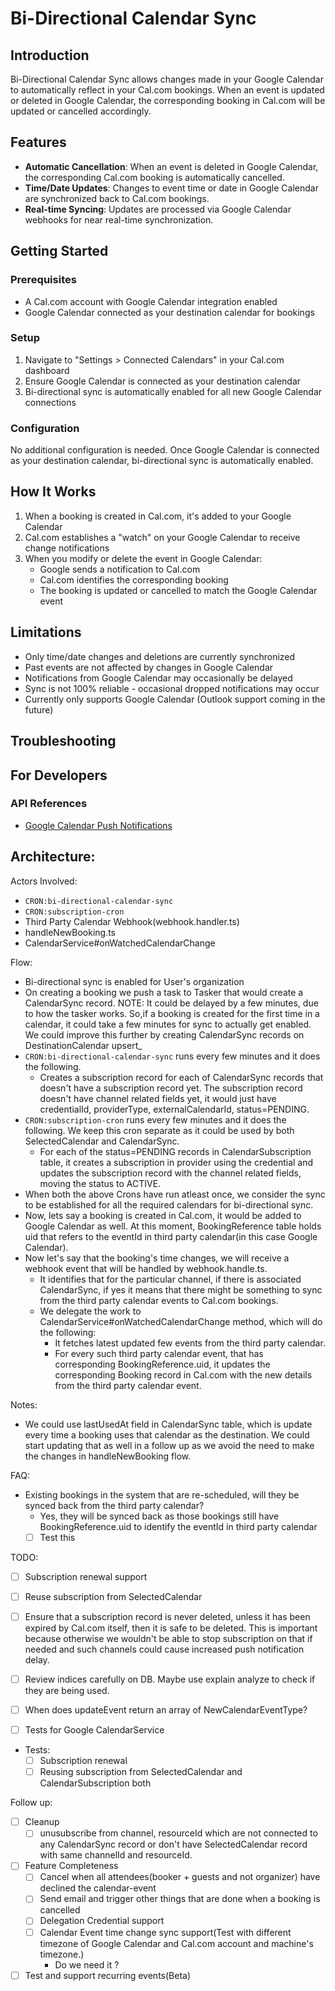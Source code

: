 # Bi-Directional Calendar Sync

## Introduction
Bi-Directional Calendar Sync allows changes made in your Google Calendar to automatically reflect in your Cal.com bookings. When an event is updated or deleted in Google Calendar, the corresponding booking in Cal.com will be updated or cancelled accordingly.

## Features
- **Automatic Cancellation**: When an event is deleted in Google Calendar, the corresponding Cal.com booking is automatically cancelled.
- **Time/Date Updates**: Changes to event time or date in Google Calendar are synchronized back to Cal.com bookings.
- **Real-time Syncing**: Updates are processed via Google Calendar webhooks for near real-time synchronization.

## Getting Started

### Prerequisites
- A Cal.com account with Google Calendar integration enabled
- Google Calendar connected as your destination calendar for bookings

### Setup
1. Navigate to "Settings > Connected Calendars" in your Cal.com dashboard
2. Ensure Google Calendar is connected as your destination calendar
3. Bi-directional sync is automatically enabled for all new Google Calendar connections

### Configuration
No additional configuration is needed. Once Google Calendar is connected as your destination calendar, bi-directional sync is automatically enabled.

## How It Works
1. When a booking is created in Cal.com, it's added to your Google Calendar
2. Cal.com establishes a "watch" on your Google Calendar to receive change notifications
3. When you modify or delete the event in Google Calendar:
   - Google sends a notification to Cal.com
   - Cal.com identifies the corresponding booking
   - The booking is updated or cancelled to match the Google Calendar event

## Limitations
- Only time/date changes and deletions are currently synchronized
- Past events are not affected by changes in Google Calendar
- Notifications from Google Calendar may occasionally be delayed
- Sync is not 100% reliable - occasional dropped notifications may occur
- Currently only supports Google Calendar (Outlook support coming in the future)

## Troubleshooting


## For Developers

### API References
- [Google Calendar Push Notifications](https://developers.google.com/workspace/calendar/api/guides/push)

## Architecture:

Actors Involved:
- `CRON:bi-directional-calendar-sync`
- `CRON:subscription-cron`
- Third Party Calendar Webhook(webhook.handler.ts)
- handleNewBooking.ts
- CalendarService#onWatchedCalendarChange

Flow:
- Bi-directional sync is enabled for User's organization
- On creating a booking we push a task to Tasker that would create a CalendarSync record. 
   NOTE: It could be delayed by a few minutes, due to how the tasker works. So,if a booking is created for the first time in a calendar, it could take a few minutes for sync to actually get enabled. We could improve this further by creating CalendarSync records on DestinationCalendar upsert_
- `CRON:bi-directional-calendar-sync` runs every few minutes and it does the following.
   - Creates a subscription record for each of CalendarSync records that doesn't have a subscription record yet. The subscription record doesn't have channel related fields yet, it would just have credentialId, providerType, externalCalendarId, status=PENDING.
- `CRON:subscription-cron` runs every few minutes and it does the following. We keep this cron separate as it could be used by both SelectedCalendar and CalendarSync.
   - For each of the status=PENDING records in CalendarSubscription table, it creates a subscription in provider using the credential and updates the subscription record with the channel related fields, moving the status to ACTIVE.
- When both the above Crons have run atleast once, we consider the sync to be established for all the required calendars for bi-directional sync.
- Now, lets say a booking is created in Cal.com, it would be added to Google Calendar as well. At this moment, BookingReference table holds uid that refers to the eventId in third party calendar(in this case Google Calendar).
- Now let's say that the booking's time changes, we will receive a webhook event that will be handled by webhook.handle.ts.
   - It identifies that for the particular channel, if there is associated CalendarSync, if yes it means that there might be something to sync from the third party calendar events to Cal.com bookings.
   - We delegate the work to CalendarService#onWatchedCalendarChange method, which will do the following:
      - It fetches latest updated few events from the third party calendar.
      - For every such third party calendar event, that has corresponding BookingReference.uid, it updates the corresponding Booking record in Cal.com with the new details from the third party calendar event.

Notes:
- We could use lastUsedAt field in CalendarSync table, which is update every time a booking uses that calendar as the destination. We could start updating that as well in a follow up as we avoid the need to make the changes in handleNewBooking flow.

FAQ:
- Existing bookings in the system that are re-scheduled, will they be synced back from the third party calendar?
  - Yes, they will be synced back as those bookings still have BookingReference.uid to identify the eventId in third party calendar
  - [ ] Test this

TODO:
- [ ] Subscription renewal support
- [ ] Reuse subscription from SelectedCalendar
- [ ] Ensure that a subscription record is never deleted, unless it has been expired by Cal.com itself, then it is safe to be deleted. This is important because otherwise we wouldn't be able to stop subscription on that if needed and such channels could cause increased push notification delay. 
- [ ] Review indices carefully on DB. Maybe use explain analyze to check if they are being used.
- [ ] When does updateEvent return an array of NewCalendarEventType?
- [ ] Tests for Google CalendarService


- Tests:
   - [ ] Subscription renewal
   - [ ] Reusing subscription from SelectedCalendar and CalendarSubscription both

Follow up:
- [ ] Cleanup
   - [ ] unusubscribe from channel, resourceId which are not connected to any CalendarSync record or don't have SelectedCalendar record with same channelId and resourceId.
- [ ] Feature Completeness
   - [ ] Cancel when all attendees(booker + guests and not organizer) have declined the calendar-event
   - [ ] Send email and trigger other things that are done when a booking is cancelled
   - [ ] Delegation Credential support
   - [ ] Calendar Event time change sync support(Test with different timezone of Google Calendar and Cal.com account and machine's timezone.)
       - Do we need it ?
- [ ] Test and support recurring events(Beta)